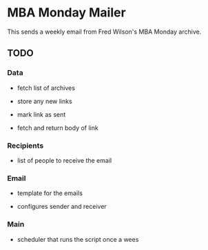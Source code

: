 # MBA Monday Mailer

This sends a weekly email from Fred Wilson's MBA Monday archive. 

## TODO 

### Data 

* fetch list of archives 

* store any new links

* mark link as sent 

* fetch and return body of link

### Recipients 

* list of people to receive the email

### Email 

* template for the emails

* configures sender and receiver 

### Main 

* scheduler that runs the script once a wees